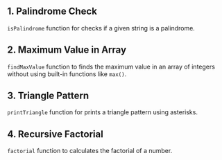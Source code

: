 

## 1. Palindrome Check

`isPalindrome` function for checks if a given string is a palindrome.

## 2. Maximum Value in Array

`findMaxValue` function to finds the maximum value in an array of integers without using built-in functions like `max()`.

## 3. Triangle Pattern

`printTriangle` function for prints a triangle pattern using asterisks.

## 4. Recursive Factorial

`factorial` function to calculates the factorial of a number.

